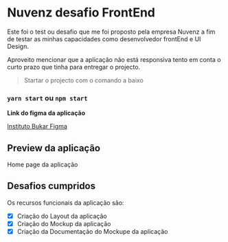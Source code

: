 # Nuvenz desafio FrontEnd

Este foi o test ou desafio que me foi proposto pela empresa Nuvenz a fim de testar as minhas capacidades como desenvolvedor frontEnd e UI Design.

Aproveito mencionar que a aplicação não está responsiva tento em conta o curto prazo que tinha para entregar o projecto.

> Startar o projecto com o comando a baixo

### `yarn start` ou `npm start`


**Link do figma da aplicação**

[Instituto Bukar Figma](https://www.figma.com/file/J9sfTL3HmKVL7NyjYp273u/nuvenz-challenge?node-id=0%3A1)

## Preview da aplicação

Home page da aplicação


## Desafios cumpridos

Os recursos funcionais da aplicação são:

- [x] Criação do Layout da aplicação
- [x] Criação do Mockup da aplicação
- [x] Criação da Documentação do Mockupe da aplicação
